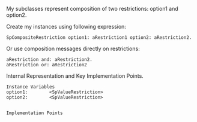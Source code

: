 My subclasses represent composition of two restrictions: option1 and option2.

Create my instances using following expression: 

	SpCompositeRestriction option1: aRestriction1 option2: aRestriction2.
	
Or use composition messages directly on restrictions:

	aRestriction and: aRestriction2.
	aRestriction or: aRestriction2
 
Internal Representation and Key Implementation Points.

    Instance Variables
	option1:		<SpValueRestriction>
	option2:		<SpValueRestriction>


    Implementation Points